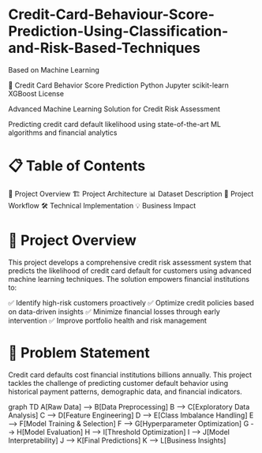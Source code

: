 # Credit-Card-Behaviour-Score-Prediction-Using-Classification-and-Risk-Based-Techniques

Based on Machine Learning

🏦 Credit Card Behavior Score Prediction
Python Jupyter scikit-learn XGBoost License

Advanced Machine Learning Solution for Credit Risk Assessment

Predicting credit card default likelihood using state-of-the-art ML algorithms and financial analytics

# 📋 Table of Contents
🎯 Project Overview
🏗️ Project Architecture
📊 Dataset Description
🔄 Project Workflow
🛠️ Technical Implementation
💡 Business Impact

# 🎯 Project Overview
This project develops a comprehensive credit risk assessment system that predicts the likelihood of credit card default for customers using advanced machine learning techniques. The solution empowers financial institutions to:

✅ Identify high-risk customers proactively
✅ Optimize credit policies based on data-driven insights
✅ Minimize financial losses through early intervention
✅ Improve portfolio health and risk management
# 🎯 Problem Statement
Credit card defaults cost financial institutions billions annually. This project tackles the challenge of predicting customer default behavior using historical payment patterns, demographic data, and financial indicators.

   graph TD
    A[Raw Data] --> B[Data Preprocessing]
    B --> C[Exploratory Data Analysis]
    C --> D[Feature Engineering]
    D --> E[Class Imbalance Handling]
    E --> F[Model Training & Selection]
    F --> G[Hyperparameter Optimization]
    G --> H[Model Evaluation]
    H --> I[Threshold Optimization]
    I --> J[Model Interpretability]
    J --> K[Final Predictions]
    K --> L[Business Insights]

